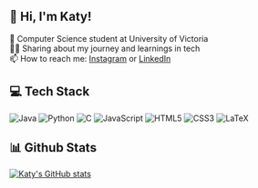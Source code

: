 ## 👋 Hi, I'm Katy! 

🌱 Computer Science student at University of Victoria<br/>
👩‍💻 Sharing about my journey and learnings in tech<br/>
📫 How to reach me: [Instagram](https://www.instagram.com/katykkim?igsh=MWFtY3dvemVrNDUzdQ%3D%3D&utm_source=qr) or [LinkedIn](https://www.linkedin.com/in/katy-kim-4764b0220?utm_source=share&utm_campaign=share_via&utm_content=profile&utm_medium=ios_app)

## 💻 Tech Stack
![Java](https://img.shields.io/badge/java-%23ED8B00.svg?style=for-the-badge&logo=openjdk&logoColor=white)
![Python](https://img.shields.io/badge/python-3670A0?style=for-the-badge&logo=python&logoColor=ffdd54)
![C](https://img.shields.io/badge/c-%2300599C.svg?style=for-the-badge&logo=c&logoColor=white)
![JavaScript](https://img.shields.io/badge/javascript-%23323330.svg?style=for-the-badge&logo=javascript&logoColor=%23F7DF1E)
![HTML5](https://img.shields.io/badge/html5-%23E34F26.svg?style=for-the-badge&logo=html5&logoColor=white)
![CSS3](https://img.shields.io/badge/css3-%231572B6.svg?style=for-the-badge&logo=css3&logoColor=white)
![LaTeX](https://img.shields.io/badge/latex-%23008080.svg?style=for-the-badge&logo=latex&logoColor=white)

## 📊 Github Stats
[![Katy's GitHub stats](https://github-readme-stats.vercel.app/api?username=katykkim&show_icons=true&theme=radical&hide_border=true)](https://github.com/anuraghazra/github-readme-stats)

<!--
tech stack badges - https://github.com/Ileriayo/markdown-badges
github stats - https://github.com/anuraghazra/github-readme-stats?tab=readme-ov-file#customization
